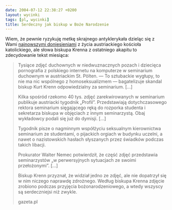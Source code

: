```yaml
---
date: 2004-07-12 22:38:27 +0200
layout: wycinki
tags: [pl, wycinki]
title: Serdeczny jak biskup w Boże Narodzenie
---
```


Wiem, że pewnie ryzykuję metkę skrajnego antyklerykała dzieląc się z Wami [najnowszymi doniesieniami](http://wiadomosci.gazeta.pl/wiadomosci/1,53600,2176601.html 'gazeta.pl: Nowy skandal w austriackim Kościele katolickim') z życia austriackiego kościoła katolickiego, ale słowa biskupa Krenna z ostatniego akapitu to zdecydowanie tekst miesiąca:

> Tysiące zdjęć duchownych w niedwuznacznych pozach i dziecięca pornografia z polskiego internetu na komputerze w seminarium duchownym w austriackim St. Pölten. — To sztubackie wygłupy, to nie ma nic wspólnego z homoseksualizmem — bagatelizuje skandal biskup Kurt Krenn odpowiedzialny za seminarium. […]
>
> Kilka spośród rzekomo 40 tys. zdjęć zarekwirowanych w seminarium publikuje austriacki tygodnik „Profil”. Przedstawiają dotychczasowego rektora seminarium sięgającego ręką do rozporka studenta i sekretarza biskupa w objęciach z innym seminarzystą. Obaj wykładowcy podali się już do dymisji. […]
>
> Tygodnik pisze o nagminnym współżyciu seksualnym kierownictwa seminarium ze studentami, o pijackich orgiach w budynku uczelni, a nawet o nazistowskich hasłach słyszanych przez świadków podczas takich libacji.
>
> Prokurator Walter Nemec potwierdził, że część zdjęć przedstawia seminarzystów „w perwersyjnych sytuacjach ze swoimi przełożonymi”. […]
>
> Biskup Krenn przyznał, że widział jedno ze zdjęć, ale nie dopatrzył się w nim niczego naprawdę zdrożnego. Według biskupa Krenna zdjęcie zrobiono podczas przyjęcia bożonarodzeniowego, a wtedy wszyscy są serdeczniejsi niż zwykle.
>
> gazeta.pl
